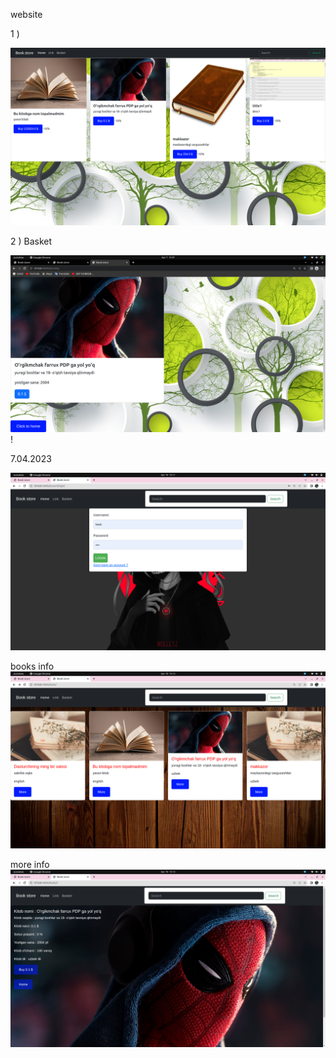 
 website 


1 )

![img.png](img.png)



2 )
 Basket

![img_3.png](img_3.png)!


7.04.2023

![img_4.png](img_4.png)


books info
![img_5.png](img_5.png)

more info
![img_6.png](img_6.png)